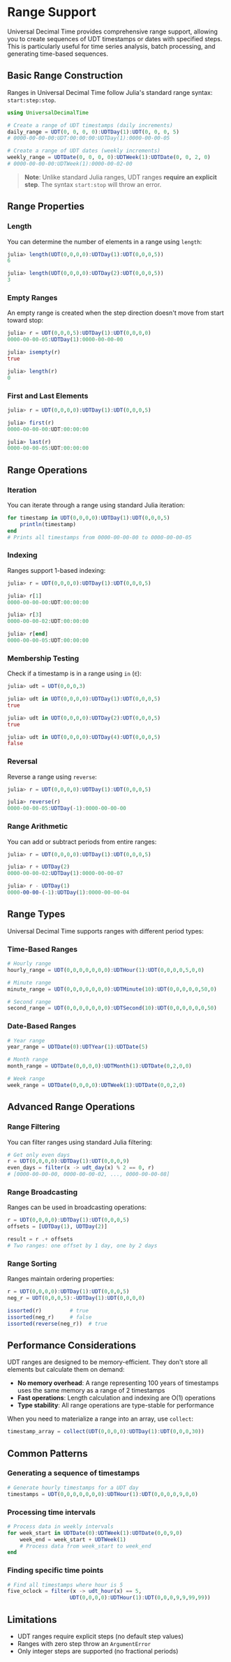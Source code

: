 # Range Support

Universal Decimal Time provides comprehensive range support, allowing you to create sequences of UDT timestamps or dates with specified steps. This is particularly useful for time series analysis, batch processing, and generating time-based sequences.

## Basic Range Construction

Ranges in Universal Decimal Time follow Julia's standard range syntax: `start:step:stop`.

```julia
using UniversalDecimalTime

# Create a range of UDT timestamps (daily increments)
daily_range = UDT(0, 0, 0, 0):UDTDay(1):UDT(0, 0, 0, 5)
# 0000-00-00-00:UDT:00:00:00:UDTDay(1):0000-00-00-05

# Create a range of UDT dates (weekly increments)
weekly_range = UDTDate(0, 0, 0, 0):UDTWeek(1):UDTDate(0, 0, 2, 0)
# 0000-00-00-00:UDTWeek(1):0000-00-02-00
```

> **Note**: Unlike standard Julia ranges, UDT ranges **require an explicit step**. The syntax `start:stop` will throw an error.

## Range Properties

### Length

You can determine the number of elements in a range using `length`:

```julia
julia> length(UDT(0,0,0,0):UDTDay(1):UDT(0,0,0,5))
6

julia> length(UDT(0,0,0,0):UDTDay(2):UDT(0,0,0,5))
3
```

### Empty Ranges

An empty range is created when the step direction doesn't move from start toward stop:

```julia
julia> r = UDT(0,0,0,5):UDTDay(1):UDT(0,0,0,0)
0000-00-00-05:UDTDay(1):0000-00-00-00

julia> isempty(r)
true

julia> length(r)
0
```

### First and Last Elements

```julia
julia> r = UDT(0,0,0,0):UDTDay(1):UDT(0,0,0,5)

julia> first(r)
0000-00-00-00:UDT:00:00:00

julia> last(r)
0000-00-00-05:UDT:00:00:00
```

## Range Operations

### Iteration

You can iterate through a range using standard Julia iteration:

```julia
for timestamp in UDT(0,0,0,0):UDTDay(1):UDT(0,0,0,5)
    println(timestamp)
end
# Prints all timestamps from 0000-00-00-00 to 0000-00-00-05
```

### Indexing

Ranges support 1-based indexing:

```julia
julia> r = UDT(0,0,0,0):UDTDay(1):UDT(0,0,0,5)

julia> r[1]
0000-00-00-00:UDT:00:00:00

julia> r[3]
0000-00-00-02:UDT:00:00:00

julia> r[end]
0000-00-00-05:UDT:00:00:00
```

### Membership Testing

Check if a timestamp is in a range using `in` (`∈`):

```julia
julia> udt = UDT(0,0,0,3)

julia> udt in UDT(0,0,0,0):UDTDay(1):UDT(0,0,0,5)
true

julia> udt in UDT(0,0,0,0):UDTDay(2):UDT(0,0,0,5)
true

julia> udt in UDT(0,0,0,0):UDTDay(4):UDT(0,0,0,5)
false
```

### Reversal

Reverse a range using `reverse`:

```julia
julia> r = UDT(0,0,0,0):UDTDay(1):UDT(0,0,0,5)

julia> reverse(r)
0000-00-00-05:UDTDay(-1):0000-00-00-00
```

### Range Arithmetic

You can add or subtract periods from entire ranges:

```julia
julia> r = UDT(0,0,0,0):UDTDay(1):UDT(0,0,0,5)

julia> r + UDTDay(2)
0000-00-00-02:UDTDay(1):0000-00-00-07

julia> r - UDTDay(1)
0000-00-00-(-1):UDTDay(1):0000-00-00-04
```

## Range Types

Universal Decimal Time supports ranges with different period types:

### Time-Based Ranges

```julia
# Hourly range
hourly_range = UDT(0,0,0,0,0,0,0):UDTHour(1):UDT(0,0,0,0,5,0,0)

# Minute range
minute_range = UDT(0,0,0,0,0,0,0):UDTMinute(10):UDT(0,0,0,0,0,50,0)

# Second range
second_range = UDT(0,0,0,0,0,0,0):UDTSecond(10):UDT(0,0,0,0,0,0,50)
```

### Date-Based Ranges

```julia
# Year range
year_range = UDTDate(0):UDTYear(1):UDTDate(5)

# Month range
month_range = UDTDate(0,0,0,0):UDTMonth(1):UDTDate(0,2,0,0)

# Week range
week_range = UDTDate(0,0,0,0):UDTWeek(1):UDTDate(0,0,2,0)
```

## Advanced Range Operations

### Range Filtering

You can filter ranges using standard Julia filtering:

```julia
# Get only even days
r = UDT(0,0,0,0):UDTDay(1):UDT(0,0,0,9)
even_days = filter(x -> udt_day(x) % 2 == 0, r)
# [0000-00-00-00, 0000-00-00-02, ..., 0000-00-00-08]
```

### Range Broadcasting

Ranges can be used in broadcasting operations:

```julia
r = UDT(0,0,0,0):UDTDay(1):UDT(0,0,0,5)
offsets = [UDTDay(1), UDTDay(2)]

result = r .+ offsets
# Two ranges: one offset by 1 day, one by 2 days
```

### Range Sorting

Ranges maintain ordering properties:

```julia
r = UDT(0,0,0,0):UDTDay(1):UDT(0,0,0,5)
neg_r = UDT(0,0,0,5):-UDTDay(1):UDT(0,0,0,0)

issorted(r)         # true
issorted(neg_r)     # false
issorted(reverse(neg_r))  # true
```

## Performance Considerations

UDT ranges are designed to be memory-efficient. They don't store all elements but calculate them on demand:

- **No memory overhead**: A range representing 100 years of timestamps uses the same memory as a range of 2 timestamps
- **Fast operations**: Length calculation and indexing are O(1) operations
- **Type stability**: All range operations are type-stable for performance

When you need to materialize a range into an array, use `collect`:

```julia
timestamp_array = collect(UDT(0,0,0,0):UDTDay(1):UDT(0,0,0,30))
```

## Common Patterns

### Generating a sequence of timestamps

```julia
# Generate hourly timestamps for a UDT day
timestamps = UDT(0,0,0,0,0,0,0):UDTHour(1):UDT(0,0,0,0,9,0,0)
```

### Processing time intervals

```julia
# Process data in weekly intervals
for week_start in UDTDate(0):UDTWeek(1):UDTDate(0,0,9,0)
    week_end = week_start + UDTWeek(1)
    # Process data from week_start to week_end
end
```

### Finding specific time points

```julia
# Find all timestamps where hour is 5
five_oclock = filter(x -> udt_hour(x) == 5, 
                    UDT(0,0,0,0):UDTHour(1):UDT(0,0,0,9,9,99,99))
```

## Limitations

- UDT ranges require explicit steps (no default step values)
- Ranges with zero step throw an `ArgumentError`
- Only integer steps are supported (no fractional periods)